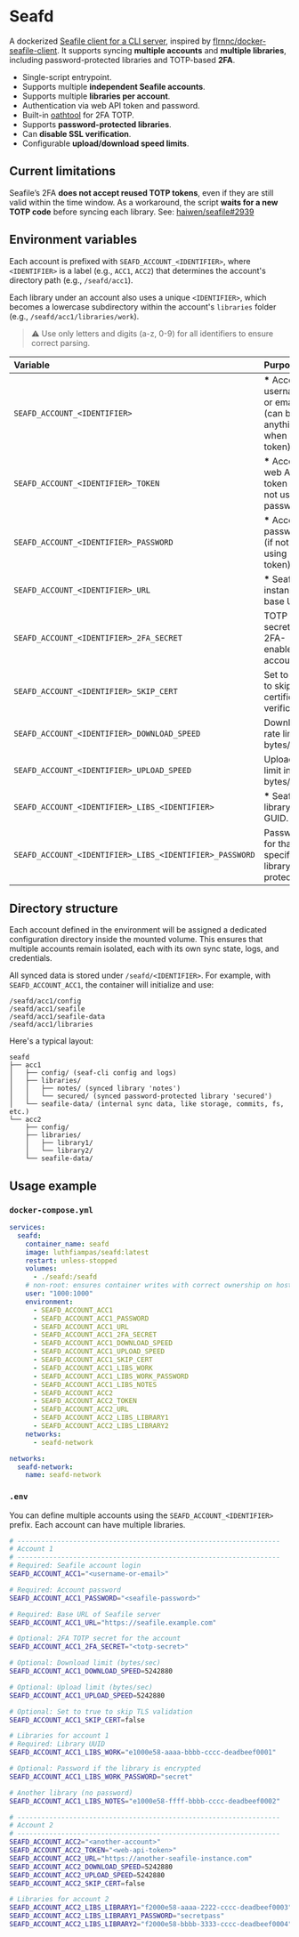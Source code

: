 # Seafd

A dockerized [Seafile client for a CLI server](https://help.seafile.com/syncing_client/linux-cli/), inspired by [flrnnc/docker-seafile-client](https://gitlab.com/flrnnc-oss/docker-seafile-client). It supports syncing **multiple accounts** and **multiple libraries**, including password-protected libraries and TOTP-based **2FA**.

- Single-script entrypoint.
- Supports multiple **independent Seafile accounts**.
- Supports multiple **libraries per account**.
- Authentication via web API token and password.
- Built-in [oathtool](https://www.nongnu.org/oath-toolkit/oathtool.1.html) for 2FA TOTP.
- Supports **password-protected libraries**.
- Can **disable SSL verification**.
- Configurable **upload/download speed limits**.

## Current limitations

Seafile’s 2FA **does not accept reused TOTP tokens**, even if they are still valid within the time window. As a workaround, the script **waits for a new TOTP code** before syncing each library. See: [haiwen/seafile#2939](https://github.com/haiwen/seafile/issues/2939)

## Environment variables

Each account is prefixed with `SEAFD_ACCOUNT_<IDENTIFIER>`, where `<IDENTIFIER>` is a label (e.g., `ACC1`, `ACC2`) that determines the account's directory path (e.g., `/seafd/acc1`).

Each library under an account also uses a unique `<IDENTIFIER>`, which becomes a lowercase subdirectory within the account's `libraries` folder (e.g., `/seafd/acc1/libraries/work`).

> ⚠️ Use only letters and digits (a-z, 0-9) for all identifiers to ensure correct parsing.

| Variable                                                | Purpose                                                              |
| :------------------------------------------------------ | :------------------------------------------------------------------- |
| `SEAFD_ACCOUNT_<IDENTIFIER>`                            | **\*** Account username or email (can be anything when using token). |
| `SEAFD_ACCOUNT_<IDENTIFIER>_TOKEN`                      | **\*** Account web API token (if not using password).                |
| `SEAFD_ACCOUNT_<IDENTIFIER>_PASSWORD`                   | **\*** Account password (if not using token).                        |
| `SEAFD_ACCOUNT_<IDENTIFIER>_URL`                        | **\*** Seafile instance base URL.                                    |
| `SEAFD_ACCOUNT_<IDENTIFIER>_2FA_SECRET`                 | TOTP secret for 2FA-enabled accounts.                                |
| `SEAFD_ACCOUNT_<IDENTIFIER>_SKIP_CERT`                  | Set to `true` to skip SSL certificate verification.                  |
| `SEAFD_ACCOUNT_<IDENTIFIER>_DOWNLOAD_SPEED`             | Download rate limit in bytes/sec.                                    |
| `SEAFD_ACCOUNT_<IDENTIFIER>_UPLOAD_SPEED`               | Upload rate limit in bytes/sec.                                      |
| `SEAFD_ACCOUNT_<IDENTIFIER>_LIBS_<IDENTIFIER>`          | **\*** Seafile library GUID.                                         |
| `SEAFD_ACCOUNT_<IDENTIFIER>_LIBS_<IDENTIFIER>_PASSWORD` | Password for that specific library (if protected).                   |

## Directory structure

Each account defined in the environment will be assigned a dedicated configuration directory inside the mounted volume. This ensures that multiple accounts remain isolated, each with its own sync state, logs, and credentials.

All synced data is stored under `/seafd/<IDENTIFIER>`. For example, with `SEAFD_ACCOUNT_ACC1`, the container will initialize and use:

```
/seafd/acc1/config
/seafd/acc1/seafile
/seafd/acc1/seafile-data
/seafd/acc1/libraries
```

Here's a typical layout:

```
seafd
├── acc1
│   ├── config/ (seaf-cli config and logs)
│   ├── libraries/
│   │   ├── notes/ (synced library 'notes')
│   │   └── secured/ (synced password-protected library 'secured')
│   └── seafile-data/ (internal sync data, like storage, commits, fs, etc.)
└── acc2
    ├── config/
    ├── libraries/
    │   ├── library1/
    │   └── library2/
    └── seafile-data/
```

## Usage example

### `docker-compose.yml`

```yaml
services:
  seafd:
    container_name: seafd
    image: luthfiampas/seafd:latest
    restart: unless-stopped
    volumes:
      - ./seafd:/seafd
    # non-root: ensures container writes with correct ownership on host
    user: "1000:1000"
    environment:
      - SEAFD_ACCOUNT_ACC1
      - SEAFD_ACCOUNT_ACC1_PASSWORD
      - SEAFD_ACCOUNT_ACC1_URL
      - SEAFD_ACCOUNT_ACC1_2FA_SECRET
      - SEAFD_ACCOUNT_ACC1_DOWNLOAD_SPEED
      - SEAFD_ACCOUNT_ACC1_UPLOAD_SPEED
      - SEAFD_ACCOUNT_ACC1_SKIP_CERT
      - SEAFD_ACCOUNT_ACC1_LIBS_WORK
      - SEAFD_ACCOUNT_ACC1_LIBS_WORK_PASSWORD
      - SEAFD_ACCOUNT_ACC1_LIBS_NOTES
      - SEAFD_ACCOUNT_ACC2
      - SEAFD_ACCOUNT_ACC2_TOKEN
      - SEAFD_ACCOUNT_ACC2_URL
      - SEAFD_ACCOUNT_ACC2_LIBS_LIBRARY1
      - SEAFD_ACCOUNT_ACC2_LIBS_LIBRARY2
    networks:
      - seafd-network

networks:
  seafd-network:
    name: seafd-network
```

### `.env`

You can define multiple accounts using the `SEAFD_ACCOUNT_<IDENTIFIER>` prefix. Each account can have multiple libraries.

```bash
# ------------------------------------------------------------------
# Account 1
# ------------------------------------------------------------------
# Required: Seafile account login
SEAFD_ACCOUNT_ACC1="<username-or-email>"

# Required: Account password
SEAFD_ACCOUNT_ACC1_PASSWORD="<seafile-password>"

# Required: Base URL of Seafile server
SEAFD_ACCOUNT_ACC1_URL="https://seafile.example.com"

# Optional: 2FA TOTP secret for the account
SEAFD_ACCOUNT_ACC1_2FA_SECRET="<totp-secret>"

# Optional: Download limit (bytes/sec)
SEAFD_ACCOUNT_ACC1_DOWNLOAD_SPEED=5242880

# Optional: Upload limit (bytes/sec)
SEAFD_ACCOUNT_ACC1_UPLOAD_SPEED=5242880

# Optional: Set to true to skip TLS validation
SEAFD_ACCOUNT_ACC1_SKIP_CERT=false

# Libraries for account 1
# Required: Library UUID
SEAFD_ACCOUNT_ACC1_LIBS_WORK="e1000e58-aaaa-bbbb-cccc-deadbeef0001"

# Optional: Password if the library is encrypted
SEAFD_ACCOUNT_ACC1_LIBS_WORK_PASSWORD="secret"

# Another library (no password)
SEAFD_ACCOUNT_ACC1_LIBS_NOTES="e1000e58-ffff-bbbb-cccc-deadbeef0002"

# ------------------------------------------------------------------
# Account 2
# ------------------------------------------------------------------
SEAFD_ACCOUNT_ACC2="<another-account>"
SEAFD_ACCOUNT_ACC2_TOKEN="<web-api-token>"
SEAFD_ACCOUNT_ACC2_URL="https://another-seafile-instance.com"
SEAFD_ACCOUNT_ACC2_DOWNLOAD_SPEED=5242880
SEAFD_ACCOUNT_ACC2_UPLOAD_SPEED=5242880
SEAFD_ACCOUNT_ACC2_SKIP_CERT=false

# Libraries for account 2
SEAFD_ACCOUNT_ACC2_LIBS_LIBRARY1="f2000e58-aaaa-2222-cccc-deadbeef0003"
SEAFD_ACCOUNT_ACC2_LIBS_LIBRARY1_PASSWORD="secretpass"
SEAFD_ACCOUNT_ACC2_LIBS_LIBRARY2="f2000e58-bbbb-3333-cccc-deadbeef0004"
```
